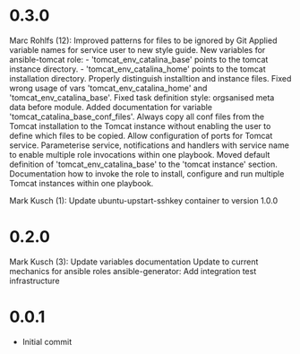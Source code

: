 # 0.3.0

Marc Rohlfs (12):
      Improved patterns for files to be ignored by Git
      Applied variable names for service user to new style guide.
      New variables for ansible-tomcat role: - 'tomcat\_env\_catalina\_base' points to the tomcat instance directory. - 'tomcat\_env\_catalina\_home' points to the tomcat installation directory.
      Properly distinguish installtion and instance files.
      Fixed wrong usage of vars 'tomcat\_env\_catalina\_home' and 'tomcat\_env\_catalina\_base'.
      Fixed task definition style: orgsanised meta data before module.
      Added documentation for variable 'tomcat_catalina_base_conf_files'.
      Always copy all conf files from the Tomcat installation to the Tomcat instance without enabling the user to define which files to be copied.
      Allow configuration of ports for Tomcat service.
      Parameterise service, notifications and handlers with service name to enable multiple role invocations within one playbook.
      Moved default definition of 'tomcat_env_catalina_base' to the 'tomcat instance' section.
      Documentation how to invoke the role to install, configure and run multiple Tomcat instances within one playbook.

Mark Kusch (1):
      Update ubuntu-upstart-sshkey container to version 1.0.0

# 0.2.0

Mark Kusch (3):
      Update variables documentation
      Update to current mechanics for ansible roles
      ansible-generator: Add integration test infrastructure

# 0.0.1

* Initial commit


<!-- vim: set nofen ts=4 sw=4 et: -->
